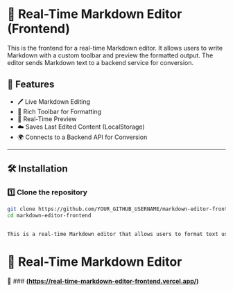 # 📌 Real-Time Markdown Editor (Frontend)

This is the frontend for a real-time Markdown editor. It allows users to write Markdown with a custom toolbar and preview the formatted output. The editor sends Markdown text to a backend service for conversion.

## 🚀 Features
- 🖊️ Live Markdown Editing
- 🎨 Rich Toolbar for Formatting
- 🔄 Real-Time Preview
- ☁️ Saves Last Edited Content (LocalStorage)
- 🌍 Connects to a Backend API for Conversion

---

## 🛠️ Installation

### **1️⃣ Clone the repository**
```bash
git clone https://github.com/YOUR_GITHUB_USERNAME/markdown-editor-frontend.git
cd markdown-editor-frontend


This is a real-time Markdown editor that allows users to format text using Markdown syntax, with a live preview powered by a backend conversion API.
```
# 📝 Real-Time Markdown Editor

🚀 ### **(https://real-time-markdown-editor-frontend.vercel.app/)**
